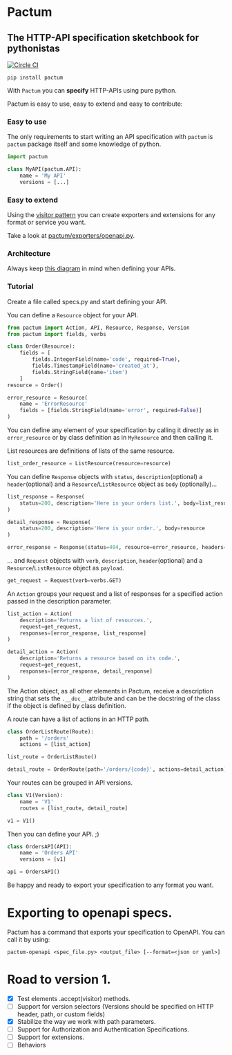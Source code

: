 # Pactum
## The HTTP-API specification sketchbook for pythonistas

[![Circle CI](https://circleci.com/gh/pactum-org/pactum.svg?style=svg)](https://circleci.com/gh/pactum-org/pactum)

```shell
pip install pactum
```

With `Pactum` you can **specify** HTTP-APIs using pure python.

Pactum is easy to use, easy to extend and easy to contribute:

### Easy to use

The only requirements to start writing an API specification with `pactum`
is `pactum` package itself and some knowledge of python.

```python
import pactum

class MyAPI(pactum.API):
    name = 'My API'
    versions = [...]
```

### Easy to extend

Using the [visitor pattern](http://wiki.c2.com/?VisitorPattern) you can create
exporters and extensions for any format or service you want.

Take a look at [pactum/exporters/openapi.py](https://github.com/pactum-org/pactum/blob/master/pactum/exporters/openapi.py).

### Architecture

Always keep [this diagram](https://github.com/pactum-org/pactum/wiki/Architecture-Diagram) in mind when defining your APIs.


### Tutorial

Create a file called specs.py and start defining your API.

You can define a `Resource` object for your API.

```python
from pactum import Action, API, Resource, Response, Version
from pactum import fields, verbs

class Order(Resource):
    fields = [
        fields.IntegerField(name='code', required=True),
        fields.TimestampField(name='created_at'),
        fields.StringField(name='item')
    ]
resource = Order()

error_resource = Resource(
    name = 'ErrorResource'
    fields = [fields.StringField(name='error', required=False)]
)
```
You can define any element of your specification by calling it directly as in
`error_resource` or by class definition as in `MyResource` and then calling it.


List resources are definitions of lists of the same resource.
```python
list_order_resource = ListResource(resource=resource)
```

You can define `Response` objects with `status`, `description`(optional)  a
`header`(optional) and a `Resource`/`ListResource` object as `body` (optionally)...

```python
list_response = Response(
    status=200, description='Here is your orders list.', body=list_resource
)

detail_response = Response(
    status=200, description='Here is your order.', body=resource
)

error_response = Response(status=404, resource=error_resource, headers=[('Content-type': 'application-json')])
```

... and `Request` objects with `verb`, `description`, `header`(optional) and a `Resource`/`ListResource`
object as `payload`.

```python
get_request = Request(verb=verbs.GET)
```

An `Action` groups your request and a list of responses for a specified action passed in the description parameter.
```python
list_action = Action(
    description='Returns a list of resources.',
    request=get_request,
    responses=[error_response, list_response]
)

detail_action = Action(
    description='Returns a resource based on its code.',
    request=get_request,
    responses=[error_response, detail_response]
)


```
The Action object, as all other elements in Pactum, receive a description string
that sets the `.__doc__` attribute and can be the docstring of the class
if the object is defined by class definition.

A route can have a list of actions in an HTTP path.
```python
class OrderListRoute(Route):
    path = '/orders'
    actions = [list_action]

list_route = OrderListRoute()

detail_route = OrderRoute(path='/orders/{code}', actions=detail_action)
```

Your routes can be grouped in API versions.
```python
class V1(Version):
    name = 'V1'
    routes = [list_route, detail_route]

v1 = V1()
```
Then you can define your API. ;)
```python
class OrdersAPI(API):
    name = 'Orders API'
    versions = [v1]

api = OrdersAPI()
```
Be happy and ready to export your specification to any format you want.

# Exporting to openapi specs.
Pactum has a command that exports your specification to OpenAPI. You can call it by using:
```
pactum-openapi <spec_file.py> <output_file> [--format=<json or yaml>]
```


# Road to version 1.
- [x] Test elements .accept(visitor) methods.
- [ ] Support for version selectors (Versions should be specified on HTTP header, path, or custom fields)
- [x] Stabilize the way we work with path parameters.
- [ ] Support for Authorization and Authentication Specifications.
- [ ] Support for extensions.
- [ ] Behaviors
